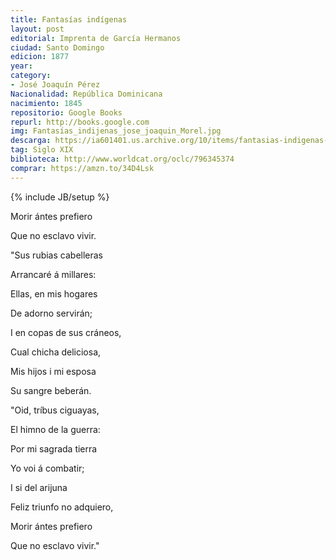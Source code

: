 ```yaml
---
title: Fantasías indígenas
layout: post
editorial: Imprenta de García Hermanos
ciudad: Santo Domingo
edicion: 1877
year: 
category: 
- José Joaquín Pérez
Nacionalidad: República Dominicana
nacimiento: 1845
repositorio: Google Books
repurl: http://books.google.com
img: Fantasías_indijenas_jose_joaquin_Morel.jpg
descarga: https://ia601401.us.archive.org/10/items/fantasias-indigenas-jose-joaquin-perez/Fantas%C3%ADas%20ind%C3%ADgenas%20-%20Jos%C3%A9%20Joaqu%C3%ADn%20P%C3%A9rez.pdf
tag: Siglo XIX
biblioteca: http://www.worldcat.org/oclc/796345374
comprar: https://amzn.to/34D4Lsk
---
```

{% include JB/setup %}

Morir ántes prefiero
 
Que no esclavo vivir.
 
"Sus rubias cabelleras
 
Arrancaré á millares:
 
Ellas, en mis hogares
 
De adorno servirán; 
 
I en copas de sus cráneos, 
 
Cual chicha deliciosa, 
 
Mis hijos i mi esposa
 
Su sangre beberán.
 
 
"Oid, tríbus ciguayas, 
 
El himno de la guerra: 
 
Por mi sagrada tierra
 
Yo voi á combatir; 
 
I si del arijuna
 
Feliz triunfo no adquiero, 
 
Morir ántes prefiero 
 
Que no esclavo vivir."
